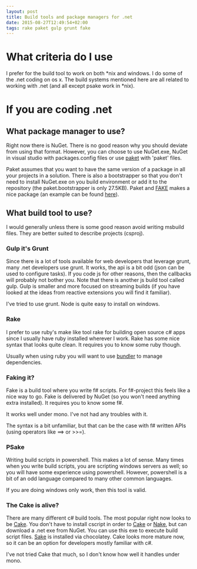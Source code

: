 ```yaml
---
layout: post
title: Build tools and package managers for .net
date: 2015-08-27T12:49:54+02:00
tags: rake paket gulp grunt fake
---
```


# What criteria do I use

I prefer for the build tool to work on both \*nix and windows. I do some of the .net coding on os x. The build systems mentioned here are all related to working with .net (and all except psake work in \*nix).

# If you are coding .net

## What package manager to use?

Right now there is NuGet. There is no good reason why you should deviate from using that format. However, you can choose to use NuGet.exe, NuGet in visual studio with packages.config files or use [paket](https://github.com/fsprojects/Paket) with 'paket' files.

Paket assumes that you want to have the same version of a package in all your projects in a solution. There is also a bootstrapper so that you don't need to install NuGet.exe on you build environment or add it to the repository (the paket.bootstrapper is only 27.5KB). Paket and [FAKE](http://fsharp.github.io/FAKE/) makes a nice package (an example can be found [here](https://github.com/wallymathieu/CustomerService/tree/master/suave)).

## What build tool to use?

I would generally unless there is some good reason avoid writing msbuild files. They are better suited to describe projects (csproj). 

### Gulp it's Grunt 

Since there is a lot of tools available for web developers that leverage grunt, many .net developers use grunt. It works, the api is a bit odd (json can be used to configure tasks). If you code js for other reasons, then the callbacks will probably not bother you. Note that there is another js build tool called gulp. Gulp is smaller and more focused on streaming builds (if you have looked at the ideas from reactive extensions you will find it familiar).

I've tried to use grunt. Node is quite easy to install on windows.

### Rake

I prefer to use ruby's make like tool rake for building open source c# apps since I usually have ruby installed wherever I work. Rake has some nice syntax that looks quite clean. It requires you to know some ruby though.

Usually when using ruby you will want to use [bundler](http://bundler.io/) to manage dependencies.

### Faking it?

Fake is a build tool where you write f# scripts. For f#-project this feels like a nice way to go. Fake is delivered by NuGet (so you won't need anything extra installed). It requires you to know some f#.

It works well under mono. I've not had any troubles with it.

The syntax is a bit unfamiliar, but that can be the case with f# written APIs (using operators like ==> or  >>=).

### PSake

Writing build scripts in powershell. This makes a lot of sense. Many times when you write build scripts, you are scripting windows servers as well; so you will have some experience using powershell. However, powershell is a bit of an odd language compared to many other common languages.

If you are doing windows only work, then this tool is valid.

### The Cake is alive? 

There are many different c# build tools. The most popular right now looks to be [Cake](https://github.com/cake-build/cake). You don't have to install cscript in order to [Cake](https://github.com/cake-build/cake) or [Nake](https://github.com/yevhen/Nake), but can download a .net exe from NuGet. You can use this exe to execute build script files. [Sake](https://github.com/sakeproject/sake) is installed via chocolatey. Cake looks more mature now, so it can be an option for developers mostly familiar with c#.

I've not tried Cake that much, so I don't know how well it handles under mono. 


